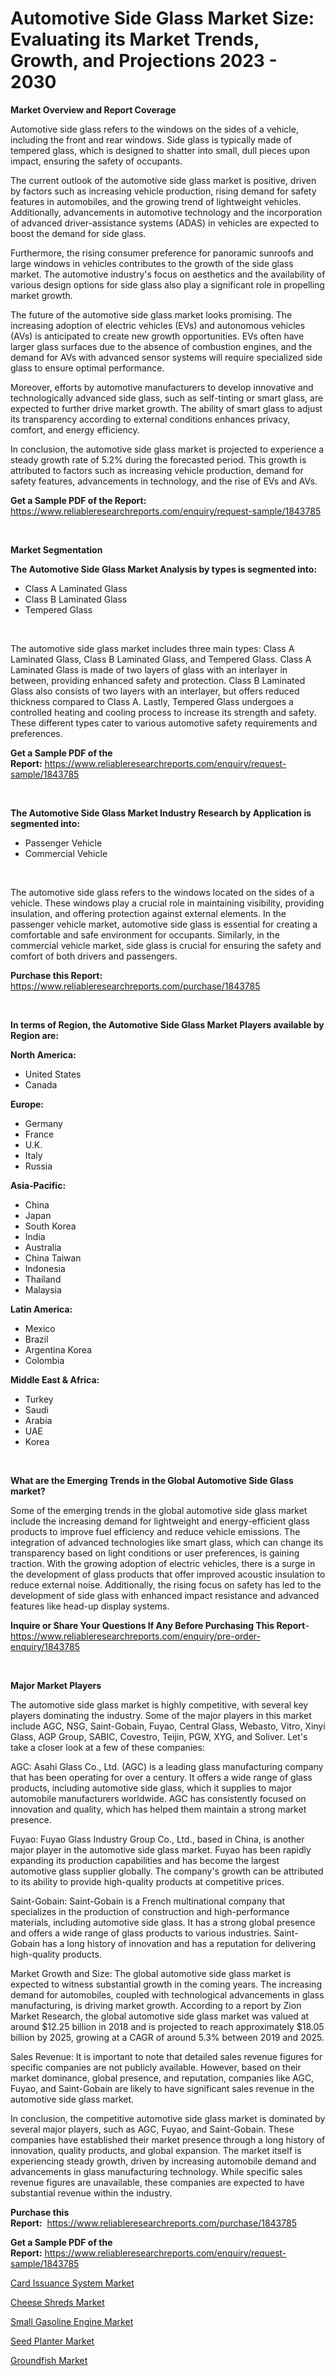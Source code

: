 <p><h1>Automotive Side Glass Market Size: Evaluating its Market Trends, Growth, and Projections 2023 - 2030</h1></p><p><strong>Market Overview and Report Coverage</strong></p>
<p><p>Automotive side glass refers to the windows on the sides of a vehicle, including the front and rear windows. Side glass is typically made of tempered glass, which is designed to shatter into small, dull pieces upon impact, ensuring the safety of occupants.</p><p>The current outlook of the automotive side glass market is positive, driven by factors such as increasing vehicle production, rising demand for safety features in automobiles, and the growing trend of lightweight vehicles. Additionally, advancements in automotive technology and the incorporation of advanced driver-assistance systems (ADAS) in vehicles are expected to boost the demand for side glass.</p><p>Furthermore, the rising consumer preference for panoramic sunroofs and large windows in vehicles contributes to the growth of the side glass market. The automotive industry's focus on aesthetics and the availability of various design options for side glass also play a significant role in propelling market growth.</p><p>The future of the automotive side glass market looks promising. The increasing adoption of electric vehicles (EVs) and autonomous vehicles (AVs) is anticipated to create new growth opportunities. EVs often have larger glass surfaces due to the absence of combustion engines, and the demand for AVs with advanced sensor systems will require specialized side glass to ensure optimal performance.</p><p>Moreover, efforts by automotive manufacturers to develop innovative and technologically advanced side glass, such as self-tinting or smart glass, are expected to further drive market growth. The ability of smart glass to adjust its transparency according to external conditions enhances privacy, comfort, and energy efficiency.</p><p>In conclusion, the automotive side glass market is projected to experience a steady growth rate of 5.2% during the forecasted period. This growth is attributed to factors such as increasing vehicle production, demand for safety features, advancements in technology, and the rise of EVs and AVs.</p></p>
<p><strong>Get a Sample PDF of the Report:</strong> <a href="https://www.reliableresearchreports.com/enquiry/request-sample/1843785">https://www.reliableresearchreports.com/enquiry/request-sample/1843785</a></p>
<p>&nbsp;</p>
<p><strong>Market Segmentation</strong></p>
<p><strong>The Automotive Side Glass Market Analysis by types is segmented into:</strong></p>
<p><ul><li>Class A Laminated Glass</li><li>Class B Laminated Glass</li><li>Tempered Glass</li></ul></p>
<p>&nbsp;</p>
<p><p>The automotive side glass market includes three main types: Class A Laminated Glass, Class B Laminated Glass, and Tempered Glass. Class A Laminated Glass is made of two layers of glass with an interlayer in between, providing enhanced safety and protection. Class B Laminated Glass also consists of two layers with an interlayer, but offers reduced thickness compared to Class A. Lastly, Tempered Glass undergoes a controlled heating and cooling process to increase its strength and safety. These different types cater to various automotive safety requirements and preferences.</p></p>
<p><strong>Get a Sample PDF of the Report:</strong>&nbsp;<a href="https://www.reliableresearchreports.com/enquiry/request-sample/1843785">https://www.reliableresearchreports.com/enquiry/request-sample/1843785</a></p>
<p>&nbsp;</p>
<p><strong>The Automotive Side Glass Market Industry Research by Application is segmented into:</strong></p>
<p><ul><li>Passenger Vehicle</li><li>Commercial Vehicle</li></ul></p>
<p>&nbsp;</p>
<p><p>The automotive side glass refers to the windows located on the sides of a vehicle. These windows play a crucial role in maintaining visibility, providing insulation, and offering protection against external elements. In the passenger vehicle market, automotive side glass is essential for creating a comfortable and safe environment for occupants. Similarly, in the commercial vehicle market, side glass is crucial for ensuring the safety and comfort of both drivers and passengers.</p></p>
<p><strong>Purchase this Report:</strong>&nbsp; <a href="https://www.reliableresearchreports.com/purchase/1843785">https://www.reliableresearchreports.com/purchase/1843785</a></p>
<p>&nbsp;</p>
<p><strong>In terms of Region, the Automotive Side Glass Market Players available by Region are:</strong></p>
<p>
    <p> <strong> North America: </strong>
        <ul>
            <li>United States</li>
            <li>Canada</li>
        </ul>
        </p> 
    <p> <strong> Europe: </strong>
        <ul>
            <li>Germany</li>
            <li>France</li>
            <li>U.K.</li>
            <li>Italy</li>
            <li>Russia</li>
        </ul>
        </p> 
    <p> <strong> Asia-Pacific: </strong>
        <ul>
            <li>China</li>
            <li>Japan</li>
            <li>South Korea</li>
            <li>India</li>
            <li>Australia</li>
            <li>China Taiwan</li>
            <li>Indonesia</li>
            <li>Thailand</li>
            <li>Malaysia</li>
        </ul>
        </p> 
    <p> <strong> Latin America: </strong>
        <ul>
            <li>Mexico</li>
            <li>Brazil</li>
            <li>Argentina Korea</li>
            <li>Colombia</li>
        </ul>
        </p> 
    <p> <strong> Middle East & Africa: </strong>
        <ul>
            <li>Turkey</li>
            <li>Saudi</li>
            <li>Arabia</li>
            <li>UAE</li>
            <li>Korea</li>
        </ul>
    </p>
    </p>
<p>&nbsp;</p>
<p><strong>What are the Emerging Trends in the Global Automotive Side Glass market?</strong></p>
<p><p>Some of the emerging trends in the global automotive side glass market include the increasing demand for lightweight and energy-efficient glass products to improve fuel efficiency and reduce vehicle emissions. The integration of advanced technologies like smart glass, which can change its transparency based on light conditions or user preferences, is gaining traction. With the growing adoption of electric vehicles, there is a surge in the development of glass products that offer improved acoustic insulation to reduce external noise. Additionally, the rising focus on safety has led to the development of side glass with enhanced impact resistance and advanced features like head-up display systems.</p></p>
<p><strong>Inquire or Share Your Questions If Any Before Purchasing This Report</strong>- <a href="https://www.reliableresearchreports.com/enquiry/pre-order-enquiry/1843785">https://www.reliableresearchreports.com/enquiry/pre-order-enquiry/1843785</a></p>
<p>&nbsp;</p>
<p><strong>Major Market Players</strong></p>
<p><p>The automotive side glass market is highly competitive, with several key players dominating the industry. Some of the major players in this market include AGC, NSG, Saint-Gobain, Fuyao, Central Glass, Webasto, Vitro, Xinyi Glass, AGP Group, SABIC, Covestro, Teijin, PGW, XYG, and Soliver. Let's take a closer look at a few of these companies:</p><p>AGC: Asahi Glass Co., Ltd. (AGC) is a leading glass manufacturing company that has been operating for over a century. It offers a wide range of glass products, including automotive side glass, which it supplies to major automobile manufacturers worldwide. AGC has consistently focused on innovation and quality, which has helped them maintain a strong market presence.</p><p>Fuyao: Fuyao Glass Industry Group Co., Ltd., based in China, is another major player in the automotive side glass market. Fuyao has been rapidly expanding its production capabilities and has become the largest automotive glass supplier globally. The company's growth can be attributed to its ability to provide high-quality products at competitive prices.</p><p>Saint-Gobain: Saint-Gobain is a French multinational company that specializes in the production of construction and high-performance materials, including automotive side glass. It has a strong global presence and offers a wide range of glass products to various industries. Saint-Gobain has a long history of innovation and has a reputation for delivering high-quality products.</p><p>Market Growth and Size: The global automotive side glass market is expected to witness substantial growth in the coming years. The increasing demand for automobiles, coupled with technological advancements in glass manufacturing, is driving market growth. According to a report by Zion Market Research, the global automotive side glass market was valued at around $12.25 billion in 2018 and is projected to reach approximately $18.05 billion by 2025, growing at a CAGR of around 5.3% between 2019 and 2025.</p><p>Sales Revenue: It is important to note that detailed sales revenue figures for specific companies are not publicly available. However, based on their market dominance, global presence, and reputation, companies like AGC, Fuyao, and Saint-Gobain are likely to have significant sales revenue in the automotive side glass market.</p><p>In conclusion, the competitive automotive side glass market is dominated by several major players, such as AGC, Fuyao, and Saint-Gobain. These companies have established their market presence through a long history of innovation, quality products, and global expansion. The market itself is experiencing steady growth, driven by increasing automobile demand and advancements in glass manufacturing technology. While specific sales revenue figures are unavailable, these companies are expected to have substantial revenue within the industry.</p></p>
<p><strong>Purchase this Report:</strong>&nbsp;&nbsp;<a href="https://www.reliableresearchreports.com/purchase/1843785">https://www.reliableresearchreports.com/purchase/1843785</a></p>
<p></p>
<p><strong>Get a Sample PDF of the Report:</strong>&nbsp;<a href="https://www.reliableresearchreports.com/enquiry/request-sample/1843785">https://www.reliableresearchreports.com/enquiry/request-sample/1843785</a></p>
<p><p><a href="https://www.linkedin.com/pulse/decoding-card-issuance-system-market-deep-dive-latest-trends-vdi4e/">Card Issuance System Market</a></p><p><a href="https://medium.com/@boydsmitham726/cheese-shreds-market-size-and-market-trends-complete-industry-overview-2023-to-2030-71978c988812">Cheese Shreds Market</a></p><p><a href="https://www.linkedin.com/pulse/small-gasoline-engine-market-size-share-amp-trends-analysis-wawqe/">Small Gasoline Engine Market</a></p><p><a href="https://www.linkedin.com/pulse/seed-planter-market-size-growth-forecast-from-2023-2030-0qlqe/">Seed Planter Market</a></p><p><a href="https://medium.com/@jerrodhilll68/groundfish-market-furnishes-information-on-market-share-market-trends-and-market-growth-8926a7ff8526">Groundfish Market</a></p></p>